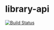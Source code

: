 # library-api

[![Build Status](https://travis-ci.org/joelcardoso95/library-api.svg?branch=master)](https://travis-ci.org/joelcardoso95/library-api)
